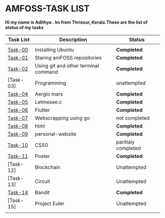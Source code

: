 # AMFOSS-TASK LIST
**Hi my name is Adithya . Im from Thrissur, Kerala.These are the list of status of my tasks**
 
| **Task List** |   **Description**  |   **Status**|  
| --------------|--------------------| ------------| 
|               |       |             |
|  [Task-00](https://github.com/adithyarjndrn/amfoss-tasks/tree/main/task-00)| Installing Ubuntu  |**Completed**|
|  [Task-01](https://github.com/adithyarjndrn/amfoss-tasks/tree/main/task-02)              | Staring amFOSS repositories|**Completed**             |
|  [Task-02](https://github.com/adithyarjndrn/amfoss-tasks/tree/main/task-03)              | Using git and other terminal command	                   |**Completed**             |
|  [Task-03]           | Programming         | unattempted            |
|  [Task-04](https://github.com/adithyarjndrn/amfoss-tasks/tree/main/task-04)             | Aerglo mars	        |**Completed**             |
|  [Task-05](https://github.com/adithyarjndrn/amfoss-tasks/tree/main/task-05)            | Letmesee.c          | **Completed**            |
|  [Task-06](https://github.com/adithyarjndrn/amfoss-tasks/tree/main/task-06)               | Flutter             |**Completed**             |
|  [Task-07](https://github.com/adithyarjndrn/amfoss-tasks/tree/main/task-07)              | Webscrapping using go| not completed            | 
|  [Task-08](https://github.com/adithyarjndrn/amfoss-tasks/tree/main/task-08)              | html                | **Completed**          |
|  [Task-09](https://github.com/adithyarjndrn/amfoss-tasks/tree/main/task-09)              | personal-website    |**Completed**             | 
|  [Task-10](https://github.com/adithyarjndrn/amfoss-tasks/tree/main/task-10)              | CS50                | paritialy completed 
|  [Task-11](https://github.com/adithyarjndrn/amfoss-tasks/tree/main/task-11)               | Poster              |**Completed** 
|  [Task-12]             | Blockchain          | Unattempted
|  [Task-13]          | Circuit             | Unattempted
|  [Task-14](https://github.com/adithyarjndrn/amfoss-tasks/tree/main/task-14)              | Bandit              |**Completed**
|  [Task-15]            | Project Euler       | Unattempted
|               |
